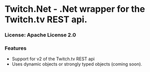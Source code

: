 # Twitch.Net - .Net wrapper for the Twitch.tv REST api.

### License: Apache License 2.0  

### Features

* Support for v2 of the Twitch.tv REST api
* Uses dynamic objects or strongly typed objects (coming soon).

